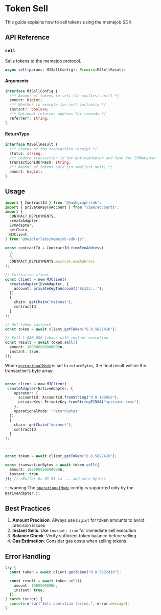 # Token Sell

This guide explains how to sell tokens using the memejob SDK.

## API Reference

### `sell`

Sells tokens to the memejob protocol.

```typescript
async sell(params: MJSellConfig): Promise<MJSellResult>
```

#### Arguments

```typescript
interface MJSellConfig {
  /** Amount of tokens to sell (in smallest unit) */
  amount: bigint;
  /** Whether to execute the sell instantly */
  instant?: boolean;
  /** Optional referrer address for rewards */
  referrer?: string;
}
```

#### ReturnType

```typescript
interface MJSellResult {
  /** Status of the transaction receipt */
  status: string;
  /** Hedera transaction id for NativeAdapter and Hash for EVMAdapter  */
  transactionIdOrHash: string;
  /** Amount of tokens sold (in smallest unit) */
  amount: bigint;
}
```

## Usage

```typescript
import { ContractId } from "@hashgraph/sdk";
import { privateKeyToAccount } from "viem/accounts";
import {
  CONTRACT_DEPLOYMENTS,
  createAdapter,
  EvmAdapter,
  getChain,
  MJClient,
} from "@buidlerlabs/memejob-sdk-js";

const contractId = ContractId.fromEvmAddress(
  0,
  0,
  CONTRACT_DEPLOYMENTS.mainnet.evmAddress
);

// Initialize client
const client = new MJClient(
  createAdapter(EvmAdapter, {
    account: privateKeyToAccount("0x123..."),
  }),
  {
    chain: getChain("mainnet"),
    contractId,
  }
);

// Get token instance
const token = await client.getToken("0.0.5622410");

// Sell 1_000_000 tokens with instant execution
const result = await token.sell({
  amount: 100000000000000n,
  instant: true,
});
```

When [`operationalMode`](http://localhost:5173/memejob-sdk-js/configuration.html#operational-mode-configuration) is set to `returnBytes`, the final result will be the transaction’s byte array:

```typescript

const client = new MJClient(
 createAdapter(NativeAdapter, {
    operator: {
      accountId: AccountId.fromString("0.0.123456"),
      privateKey: PrivateKey.fromStringECDSA("<private-key>"),
    },
    operationalMode: "returnBytes"
  }),
  {
    chain: getChain("mainnet"),
    contractId
  }
);

...

const token = await client.getToken("0.0.5622410");

const transactionBytes = await token.sell({
  amount: 100000000000000n,
  instant: true
}); // <Buffer 0a 85 01 1a ... and more bytes>
```

::: warning
The [`operationalMode`](http://localhost:5173/memejob-sdk-js/configuration.html#operational-mode-configuration) config is supported only by the `NativeAdapter`.
:::

## Best Practices

1. **Amount Precision**: Always use `bigint` for token amounts to avoid precision issues
2. **Instant Sells**: Use `instant: true` for immediate sell execution
3. **Balance Check**: Verify sufficient token balance before selling
4. **Gas Estimation**: Consider gas costs when selling tokens

## Error Handling

```typescript
try {
  const token = await client.getToken("0.0.5622410");

  const result = await token.sell({
    amount: 1000000000n,
    instant: true,
  });
} catch (error) {
  console.error("Sell operation failed:", error.message);
}
```
